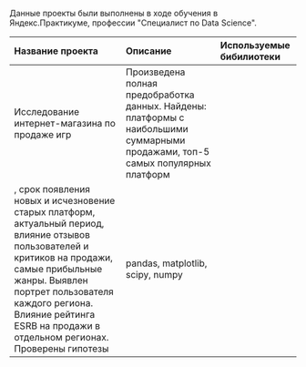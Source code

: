 Данные проекты были выполнены в ходе обучения в Яндекс.Практикуме, профессии "Специалист по Data Science".

| Название проекта | Описание | Используемые бибилиотеки |
| :-------------------- | :--------------------- |:---------------------------|
| Исследование интернет-магазина по продаже игр| Произведена полная предобработка данных. Найдены: платформы с наибольшими суммарными продажами, топ-5 самых популярных платформ
, срок появления новых и исчезновение старых платформ, актуальный период, влияние отзывов пользователей и критиков на продажи, самые прибыльные жанры. Выявлен портрет пользователя каждого региона. Влияние рейтинга ESRB на продажи в отдельном регионах. Проверены гипотезы| pandas, matplotlib, scipy, numpy|
